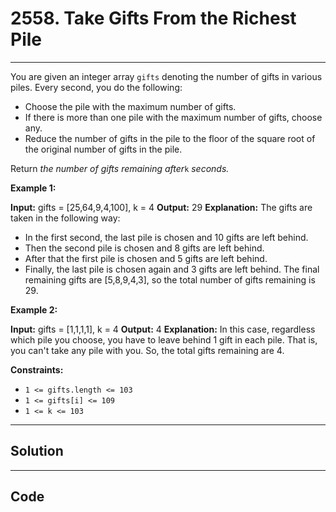 # 2558. Take Gifts From the Richest Pile

---

You are given an integer array `gifts` denoting the number of gifts in various piles. Every second, you do the following:

  * Choose the pile with the maximum number of gifts.
  * If there is more than one pile with the maximum number of gifts, choose any.
  * Reduce the number of gifts in the pile to the floor of the square root of the original number of gifts in the pile.



Return _the number of gifts remaining after_`k` _seconds._

 

**Example 1:**


**Input:** gifts = [25,64,9,4,100], k = 4
**Output:** 29
**Explanation:** 
The gifts are taken in the following way:
- In the first second, the last pile is chosen and 10 gifts are left behind.
- Then the second pile is chosen and 8 gifts are left behind.
- After that the first pile is chosen and 5 gifts are left behind.
- Finally, the last pile is chosen again and 3 gifts are left behind.
The final remaining gifts are [5,8,9,4,3], so the total number of gifts remaining is 29.


**Example 2:**


**Input:** gifts = [1,1,1,1], k = 4
**Output:** 4
**Explanation:** 
In this case, regardless which pile you choose, you have to leave behind 1 gift in each pile. 
That is, you can't take any pile with you. 
So, the total gifts remaining are 4.


 

**Constraints:**

  * `1 <= gifts.length <= 103`
  * `1 <= gifts[i] <= 109`
  * `1 <= k <= 103`

---

## Solution



---

## Code
```python


```